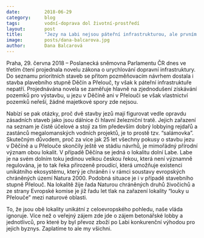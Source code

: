 ```yaml
---
date:         2018-06-29
category:     blog
tags:         vodní-doprava dol životní-prostředí
layout:       post
title:        "Jezy na Labi nejsou páteřní infrastrukturou, ale prvním krokem ke zkanalizování Labe"
image:        posts/dana-balcarova.jpg
author:       Dana Balcarová
---
```


Praha, 29. června 2018 – Poslanecká sněmovna Parlamentu ČR dnes ve třetím čtení projednala novelu zákona o urychlování dopravní infrastruktury. Do seznamu prioritních staveb se přitom pozměňovacím návrhem dostala i stavba plavebního stupně Děčín a Přelouč, ty však k páteřní infrastruktuře nepatří. Projednávána novela se zaměřuje hlavně na zjednodušení získávání pozemků pro výstavbu, u jezu v Děčíně ani v Přelouči se však vlastnictví pozemků neřeší, žádné majetkové spory zde nejsou.

Nabízí se pak otázky, proč dvě stavby jezů mají figurovat vedle opravdu zásadních staveb jako jsou dálnice či hlavní železniční tratě. Jejich zařazení na seznam je čistě účelové a stojí za tím především dobrý lobbying rejdařů a zastánců megalomanských vodních projektů, je to prostě tzv. “salámovka”.  Skutečným důvodem, proč za více jak 25 let všechny pokusy o stavbu jezu v Děčíně a u Přelouče skončily ještě ve stádiu návrhů, je mimořádný přírodní význam obou lokalit. V případě Děčína se jedná o lokalitu dolní Labe. Labe je na svém dolním toku jedinou velkou českou řekou, která není významně regulována, je to tak řeka přirozeně proudící, která umožňuje existenci unikátního ekosystému, který je chráněn i v rámci soustavy evropských chráněných území Natura 2000. Podobná situace je i v případě stavebního stupně Přelouč. Na lokalitě žije řada Naturou chráněných druhů živočichů a ze strany Evropské komise je již řadu let tlak na zařazení lokality “louky u Přelouče” mezi naturové oblasti.

To, že jsou obě lokality unikátní z celoevropského pohledu, naše vláda ignoruje. Více než o veřejný zájem zde jde o zájem betonářské lobby a jednotlivců, pro které by byl převoz zboží po Labi konkurenční výhodou pro jejich byznys. Zaplatíme to ale my všichni.
